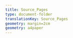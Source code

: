 ```yaml
---
title: Source_Pages
type: document-folder
translationKey: Source_Pages
geometry: margin=2cm
geometry: a4paper
---
```

